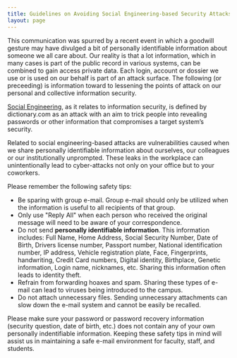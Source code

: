 ```yaml
---
title: Guidelines on Avoiding Social Engineering-based Security Attacks
layout: page
---
```

This communication was spurred by a recent event in which a goodwill gesture may have divulged a bit of personally identifiable information about someone we all care about. Our reality is that a lot information, which in many cases is part of the public record in various systems, can be combined to gain access private data. Each login, account or dossier we use or is used on our behalf is part of an attack surface. The following (or preceeding) is information toward to lessening the points of attack on our personal and collective information security.

[Social Engineering](http://www.dictionary.com/browse/social-engineering?s=t), as it relates to information security, is defined by dictionary.com as an attack with an aim to trick people into revealing passwords or other information that compromises a target system’s security.

Related to social engineering-based attacks are vulnerabilities caused when we share personally identifiable information about ourselves, our colleagues or our institutionally unprompted.
These leaks in the workplace can unintentionally lead to cyber-attacks not only on your office but to your coworkers.

Please remember the following safety tips:

  * Be sparing with group e-mail. Group e-mail should only be utilized when the information is useful to all recipients of that group.
  * Only use "Reply All" when each person who received the original message will need to be aware of your correspondence.
  * Do not send **personally identifiable information**. This information includes: Full Name, Home Address, Social Security Number, Date of Birth, Drivers license number, Passport number, National identification number, IP address, Vehicle registration plate, Face, Fingerprints, handwriting, Credit Card numbers, Digital identity, Birthplace, Genetic information, Login name, nicknames, etc. Sharing this information often leads to identity theft.
  * Refrain from forwarding hoaxes and spam. Sharing these types of e-mail can lead to viruses being introduced to the campus.
  * Do not attach unnecessary files. Sending unnecessary attachments can slow down the e-mail system and cannot be easily be recalled.

Please make sure your password or password recovery information (security question, date of birth, etc.) does not contain any of your own personally indentifiable information. Keeping these safety tips in mind will assist us in maintaining a safe e-mail environment for faculty, staff, and students.
